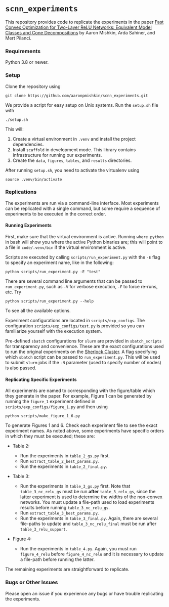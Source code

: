 # `scnn_experiments` 

This repository provides code to replicate the experiments in the paper [Fast Convex Optimization for Two-Layer ReLU Networks: Equivalent Model Classes and Cone Decompositions](https://arxiv.org/abs/2202.01331) by Aaron Mishkin, Arda Sahiner, and Mert Pilanci.

### Requirements

Python 3.8 or newer.

### Setup

Clone the repository using

```
git clone https://github.com/aaronpmishkin/scnn_experiments.git
```

We provide a script for easy setup on Unix systems. Run the `setup.sh` file with

```
./setup.sh
```

This will:

1. Create a virtual environment in `.venv` and install the project dependencies. 
2. Install `scaffold` in development mode. This library contains infrastructure
 for running our experiments.
3. Create the `data`, `figures`, `tables`, and `results`  directories. 

After running `setup.sh`, you need to activate the virtualenv using 

```
source .venv/bin/activate
``` 

### Replications 

The experiments are run via a command-line interface.
Most experiments can be replicated with a single command, but some require
a sequence of experiments to be executed in the correct order.

#### Running Experiments 

First, make sure that the virtual environment is active. 
Running `where python` in bash will show you where the active Python binaries are; this will point to a file in `code/.venv/bin` if the virtual environment is active.

Scripts are executed by calling `scripts/run_experiment.py` with the `-E` flag to specify an experiment name, like in the following: 
```
python scripts/run_experiment.py -E "test"
```
There are several command line arguments that can be passed to `run_experiment.py`, such as `-V` for verbose execution, `-F` to force re-runs, etc.
Try 
```
python scripts/run_experiment.py --help 
```
To see all the available options.

Experiment configurations are located in `scripts/exp_configs`. 
The configuration `scripts/exp_configs/test.py` is provided so you can 
familiarize yourself with the execution system.

Pre-defined `sbatch` configurations for `slurm` are provided in `sbatch_scripts` for transparency and convenience.
These are the exact configurations used to run the original experiments on the [Sherlock Cluster](https://www.sherlock.stanford.edu).
A flag specifying which `sbatch` script can be passed to `run_experiment.py`.
This will be used to submit `slurm` jobs if the `-N` parameter (used to specify number of nodes) 
is also passed.


#### Replicating Specific Experiments

All experiments are named to corresponding with the figure/table which they
generate in the paper.
For example, Figure 1 can be generated by running the `figure_1` experiment
defined in `scripts/exp_configs/figure_1.py` and then using
```
python scripts/make_figure_1_6.py
```
To generate Figures 1 and 6.
Check each experiment file to see the exact experiment names.
As noted above, some experiments have specific orders in which they must
be executed; these are:

- Table 2:
    - Run the experiments in `table_2_gs.py` first.
    - Run `extract_table_2_best_params.py`.
    - Run the experiments in `table_2_final.py`.

- Table 3: 
    - Run the experiments in `table_3_gs.py` first. 
     Note that `table_3_nc_relu_gs` must be run **after** `table_3_relu_gs`, since the latter experiment is used to determine the widths of the non-convex networks.
     You must update a file-path used to load experiments results before running `table_3_nc_relu_gs`.
    - Run `extract_table_3_best_params.py`.
    - Run the experiments in `table_3_final.py`.
     Again, there are several file-paths to update and `table_3_nc_relu_final` must be run after `table_3_relu_support`. 

- Figure 4:
    - Run the experiments in `table_4.py`. 
     Again, you must run `figure_4_relu` before `figure_4_nc_relu` and it is necessary to update a file-path before running the latter. 

The remaining experiments are straightforward to replicate.

### Bugs or Other Issues

Please open an issue if you experience any bugs or have trouble replicating the experiments. 
